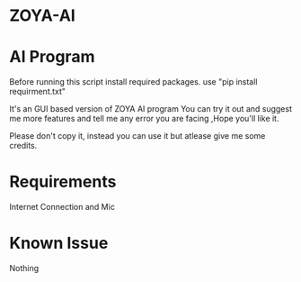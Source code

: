 # ZOYA-AI
# AI Program

Before running this script install required packages.
use "pip install requirment.txt"

It's an GUI based version of ZOYA AI program
You can try it out and suggest me more features and tell me any error you are facing ,Hope you'll like it.

Please don't copy it, instead you can use it but atlease give me some credits. 

# Requirements
Internet Connection and Mic 


# Known Issue
Nothing

 
